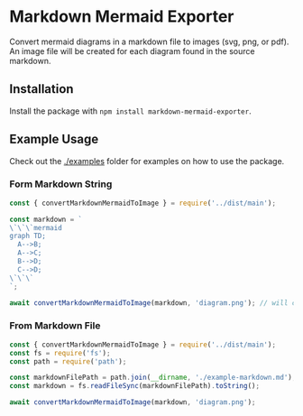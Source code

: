 # Markdown Mermaid Exporter

Convert mermaid diagrams in a markdown file to images (svg, png, or pdf). An image file will be created for each diagram found in the source markdown.

## Installation

Install the package with `npm install markdown-mermaid-exporter`.

## Example Usage

Check out the [./examples](./examples/) folder for examples on how to use the package.

### Form Markdown String

```javascript
const { convertMarkdownMermaidToImage } = require('../dist/main');

const markdown = `
\`\`\`mermaid
graph TD;
  A-->B;
  A-->C;
  B-->D;
  C-->D;
\`\`\`
`;

await convertMarkdownMermaidToImage(markdown, 'diagram.png'); // will create diagram-1.png file
```

### From Markdown File

```javascript
const { convertMarkdownMermaidToImage } = require('../dist/main');
const fs = require('fs');
const path = require('path');

const markdownFilePath = path.join(__dirname, './example-markdown.md');
const markdown = fs.readFileSync(markdownFilePath).toString();

await convertMarkdownMermaidToImage(markdown, 'diagram.png');
```
